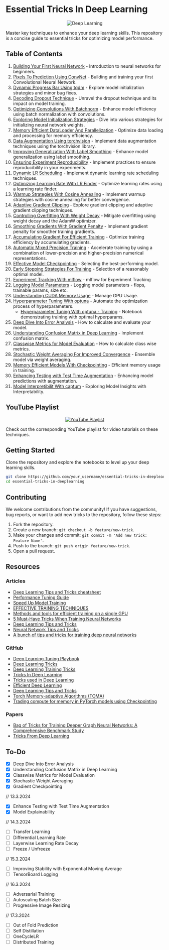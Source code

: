 # Essential Tricks In Deep Learning

<p align="center">
  <img src="https://assets.spe.org/dims4/default/7c6d2d6/2147483647/strip/true/crop/1051x552+0+0/resize/1200x630!/quality/90/?url=http%3A%2F%2Fspe-brightspot.s3.amazonaws.com%2F53%2F9d%2F228eca9b412bb1e3aa8b76d5f9db%2Fdaaiml.jpg" alt="Deep Learning">
</p>

Master key techniques to enhance your deep learning skills. This repository is a concise guide to essential tricks for optimizing model performance.

## Table of Contents

1. [Building Your First Neural Network](./01_Building_Your_First_Neural_Network.ipynb) - Introduction to neural networks for beginners.
2. [Pixels To Prediction Using ConvNet](./02_Pixels_To_Prediction_Using_ConvNet.ipynb) - Building and training your first Convolutional Neural Network.
3. [Dynamic Progress Bar Using tqdm](./03_Dynamic_Progress_Bar_Using_tqdm.ipynb) - Explore model initialization strategies and minor bug fixes.
4. [Decoding Dropout Technique](./04_Decoding_Dropout_Technique.ipynb) - Unravel the dropout technique and its impact on model training.
5. [Optimizing Convolutions With Batchnorm](./05_Optimizing_Convolutions_With_Batchnorm.ipynb) - Enhance model efficiency using batch normalization with convolutions.
6. [Exploring Model Initialization Strategies](./06_Exploring_Model_Initialization_Strategies.ipynb) - Dive into various strategies for initializing neural network weights.
7. [Memory Efficient DataLoader And Parallelization](./07_Memory_Efficient_DataLoader_And_Parallelization.ipynb) - Optimize data loading and processing for memory efficiency.
8. [Data Augmentation Using torchvision](./08_Data_Augmentation_Using_torchvision.ipynb) - Implement data augmentation techniques using the torchvision library.
9. [Improving Generalization With Label Smoothing](./09_Improving_Generalization_With_Label_Smoothing.ipynb) - Enhance model generalization using label smoothing.
10. [Ensuring Experiment Reproducibility](./10_Ensuring_Experiment_Reproducibility.ipynb) - Implement practices to ensure reproducibility in your experiments.
11. [Dynamic LR Scheduling](./11_Dynamic_LR_Scheduling.ipynb) - Implement dynamic learning rate scheduling techniques.
12. [Optimizing Learning Rate With LR Finder](./12_Optimizing_Learning_Rate_With_LR_Finder.ipynb) - Optimize learning rates using a learning rate finder.
13. [Warmup Strategies With Cosine Annealing](./13_Warmup_Strategies_With_Cosine_Annealing.ipynb) - Implement warmup strategies with cosine annealing for better convergence.
14. [Adaptive Gradient Clipping](./14_Adaptive_Gradient_Clipping.ipynb) - Explore gradient clipping and adaptive gradient clipping techniques.
15. [Controlling Overfitting With Weight Decay](./15_Controlling_Overfitting_With_Weight_Decay.ipynb) - Mitigate overfitting using weight decay and the AdamW optimizer.
16. [Smoothing Gradients With Gradient Penalty](./16_Smoothing_Gradients_With_Gradient_Penalty.ipynb) - Implement gradient penalty for smoother training gradients.
17. [Accumulating Gradient For Efficient Training](./17_Accumulating_Gradient_For_Efficient_Training.ipynb) - Optimize training efficiency by accumulating gradients.
18. [Automatic Mixed Precision Training](./18_Automatic_Mixed_Precision_Training.ipynb) -  Accelerate training by using a combination of lower-precision and higher-precision numerical representations.
19. [Effective Model Checkpointing](./19_Effective_Model_Checkpointing.ipynb) - Selecting the best-performing model.
20. [Early Stopping Strategies For Training](./20_Early_Stopping_Strategies_For_Training.ipynb) - Selection of a reasonably optimal model.
21. [Experiment Tracking With mlflow](./21_Experiment_Tracking_With_mlflow.ipynb) - mlflow for Experiment Tracking
22. [Logging Model Parameters](./22_Logging_Model_Parameters.ipynb) - Logging model parameters - flops, trainable params, size etc.
23. [Understanding CUDA Memory Usage](./23_Understanding_CUDA_Memory_Usage) - Manage GPU Usage.
24. [Hyperparameter Tuning With optuna](./24_Hyperparameter_Tuning_With_optuna.ipynb) - Automate the optimization process of hyperparameters.
    - [Hyperparameter Tuning With optuna - Training](./24_2_Hyperparameter_Tuning_With_optuna.ipynb) - Notebook demonstrating training with optimal hyperparams.
25. [Deep Dive Into Error Analysis](./25_Deep_Dive_Into_Error_Analysis.ipynb) - How to calculate and evaluate your model.
26. [Understanding Confusion Matrix in Deep Learning](./26_Understanding_Confusion_Matrix_In_Deep_Learning.ipynb) - Implement confusion matrix.
27. [Classwise Metrics for Model Evaluation](27_Classwise_Metrics_For_Model_Evaluation.ipynb) - How to calculate class wise metrics.
28. [Stochastic Weight Averaging For Improved Convergence](28_Stochastic_Weight_Averaging_For_Improved_Convergence.ipynb) - Ensemble model via weight averaging.
29. [Memory Efficient Models With Checkpointing](29_Memory_Efficient_Models_with_Checkpointing.ipynb) - Efficient memory usage in training.
30. [Enhancing Testing with Test Time Augmentation](30_Enhancing_Testing_With_Test_Time_Augmentation.ipynb) - Enhancing model predictions with augmentation.
31. [Model Interpretibilit With captum](31_Model_Interpretibility_With_captum.ipynb) - Exploring Model Insights with Interpretability.


## YouTube Playlist

<p align="center">
  <a href="https://www.youtube.com/playlist?list=PL4HNImpE6EWinFM0YutqEAigEFhcYtmtX">
    <img src="https://i.ytimg.com/vi/LvP-hmWGex4/hqdefault.jpg?sqp=-oaymwEXCNACELwBSFryq4qpAwkIARUAAIhCGAE=&rs=AOn4CLAsQEQayoWWnik8WVg35r2DUJO6gg" alt="YouTube Playlist">
  </a>
</p>

Check out the corresponding YouTube playlist for video tutorials on these techniques.

## Getting Started

Clone the repository and explore the notebooks to level up your deep learning skills.

```bash
git clone https://github.com/your_username/essential-tricks-in-deeplearning.git
cd essential-tricks-in-deeplearning
```

## Contributing

We welcome contributions from the community! If you have suggestions, bug reports, or want to add new tricks to the repository, follow these steps:

1. Fork the repository.
2. Create a new branch: `git checkout -b feature/new-trick`.
3. Make your changes and commit: `git commit -m 'Add new trick: Feature Name'`.
4. Push to the branch: `git push origin feature/new-trick`.
5. Open a pull request.

## Resources

### Articles

- [Deep Learning Tips and Tricks cheatsheet](https://stanford.edu/~shervine/teaching/cs-230/cheatsheet-deep-learning-tips-and-tricks)
- [Performance Tuning Guide](https://pytorch.org/tutorials/recipes/recipes/tuning_guide.html#enable-asynchronous-data-loading-and-augmentation)
- [Speed Up Model Training](https://lightning.ai/docs/pytorch/stable/advanced/speed.html)
- [EFFECTIVE TRAINING TECHNIQUES](https://lightning.ai/docs/pytorch/stable/advanced/training_tricks.html)
- [Methods and tools for efficient training on a single GPU](https://huggingface.co/docs/transformers/en/perf_train_gpu_one)
- [5 Must-Have Tricks When Training Neural Networks](https://deci.ai/blog/tricks-training-neural-networks/)
- [Deep Learning Tips and Tricks](https://towardsdatascience.com/deep-learning-tips-and-tricks-1ef708ec5f53)
- [Neural Network Tips and Tricks](https://thedatascientist.com/tips-tricks-neural-networks/)
- [A bunch of tips and tricks for training deep neural networks](https://towardsdatascience.com/a-bunch-of-tips-and-tricks-for-training-deep-neural-networks-3ca24c31ddc8)

### GitHub

- [Deep Learning Tuning Playbook](https://github.com/google-research/tuning_playbook)
- [Deep Learning Tricks](https://github.com/Conchylicultor/Deep-Learning-Tricks)
- [Deep Learning Training Tricks](https://github.com/microsoft/AI-For-Beginners/blob/main/lessons/4-ComputerVision/08-TransferLearning/TrainingTricks.md)
- [Tricks In Deep Learning](https://github.com/sherdencooper/tricks-in-deeplearning)
- [Tricks used in Deep Learning](https://github.com/bobchennan/tricks-used-in-deep-learning)
- [Efficient Deep Learning](https://github.com/Mountchicken/Efficient-Deep-Learning)
- [Deep Learning Tips and Tricks](https://github.com/ayyucedemirbas/Deep-Learning-Tips-and-Tricks)
- [Torch Memory-adaptive Algorithms (TOMA)](https://github.com/BlackHC/toma/tree/master)
- [Trading compute for memory in PyTorch models using Checkpointing](https://github.com/prigoyal/pytorch_memonger/blob/master/tutorial/Checkpointing_for_PyTorch_models.ipynb)

### Papers

- [Bag of Tricks for Training Deeper Graph Neural Networks: A Comprehensive Benchmark Study](https://arxiv.org/abs/2108.10521)
- [Tricks From Deep Learning](https://arxiv.org/abs/1611.03777)

## To-Do

- [x] Deep Dive Into Error Analysis
- [x] Understanding Confusion Matrix in Deep Learning
- [x] Classwise Metrics for Model Evaluation
- [x] Stochastic Weight Averaging
- [x] Gradient Checkpointing

// 13.3.2024
- [x] Enhance Testing with Test Time Augmentation
- [x] Model Explainability

// 14.3.2024
- [ ] Transfer Learning
- [ ] Differential Learning Rate
- [ ] Layerwise Learning Rate Decay
- [ ] Freeze / Unfreeze

// 15.3.2024
- [ ] Improving Stability with Exponential Moving Average
- [ ] TensorBoard Logging

// 16.3.2024
- [ ] Adversarial Training
- [ ] Autoscaling Batch Size
- [ ] Progressive Image Resizing

// 17.3.2024
- [ ] Out of Fold Prediction
- [ ] Self Distillation
- [ ] OneCycleLR
- [ ] Distributed Training
